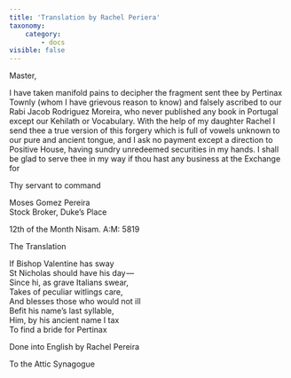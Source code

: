 ```yaml
---
title: 'Translation by Rachel Periera'
taxonomy:
    category:
        - docs
visible: false
---
```


Master,  
  
I have taken manifold pains to decipher the fragment sent thee by Pertinax Townly (whom I have grievous reason to know) and falsely ascribed to our Rabi Jacob Rodriguez Moreira, who never published any book in Portugal except our Kehilath or Vocabulary. With the help of my daughter Rachel I send thee a true version of this forgery which is full of vowels unknown to our pure and ancient tongue, and I ask no payment except a direction to Positive House, having sundry unredeemed securities in my hands. I shall be glad to serve thee in my way if thou hast any business at the Exchange for  
  
Thy servant to command  
  
Moses Gomez Pereira  
Stock Broker, Duke’s Place  
  
12th of the Month Nisam. A:M: 5819  
  
<span class="title">The Translation</span>
  
If Bishop Valentine has sway  
St Nicholas should have his day —   
Since hi, as grave Italians swear,  
Takes of peculiar witlings care,  
And blesses those who would not ill  
Befit his name’s last syllable,  
Him, by his ancient name I tax  
To find a bride for Pertinax  
  
Done into English by Rachel Pereira  
  
To the Attic Synagogue  